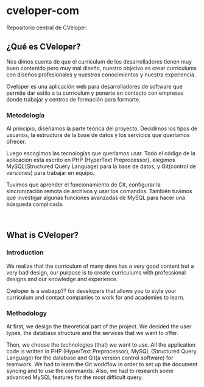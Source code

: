 # cveloper-com
Repositorio central de CVeloper.

## ¿Qué es CVeloper?
Nos dimos cuenta de que el curriculum de los desarrolladores tienen muy buen contenido pero muy mal diseño, nuestro objetivo es crear curriculums con diseños profesionales y nuestros conocimientos y nuestra experiencia.

Cveloper es una aplicación web para desarrolladores de software que permite dar estilo a tu currículum y ponerte en contacto con empresas donde trabajar y centros de formación para formarte.


### Metodología
Al principio, diseñamos la parte teórica del proyecto. Decidimos los tipos de usuarios, la estructura de la base de datos y los servicios que queríamos ofrecer.

Luego escogimos las tecnologías que queríamos usar. Todo el código de la aplicación está escrito en PHP (HyperText Preprocessor), elegimos MySQL(Structured Query Language) para la base de datos, y Git(control de versiones) para trabajar en equipo.

Tuvimos que aprender el funcionamiento de Git, configurar la sincronización remota de archivos y usar los comandos.
También tuvimos que investigar algunas funciones avanzadas de MySQL para hacer una búsqueda complicada.

 

## What is CVeloper?
### Introduction
We realize that the curriculum of many devs has a very good content but a very bad design, our purpose is to create curriculums with professional designs and our knowledge and experience.

Cveloper is  a webapp?? for developers that allows you to style your curriculum and contact companies to work for and academies to learn.

### Methodology    
At first, we design the theoretical part of the project. We decided the user types, the database structure and the services that we want to offer.

Then, we choose the technologies (that) we want to use. All the application code is written in PHP (HyperText Preprocessor), MySQL (Structured Query Language) for the database and Git(a version control software) for teamwork.
We had  to learn the  Git workflow in order to set up the document syncing and to use the commands.
Also, we had to research some advanced MySQL features for the most difficult query.
